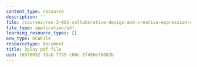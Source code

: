 ```yaml
---
content_type: resource
description: ''
file: /courses/res-3-002-collaborative-design-and-creative-expression-with-arduino-microcontrollers-january-iap-2017/165700523dab7735c00c5f450ef0682b_2039261.pdf
file_type: application/pdf
learning_resource_types: []
ocw_type: OCWFile
resourcetype: Document
title: 3play pdf file
uid: 16570052-3dab-7735-c00c-5f450ef0682b
---
```

